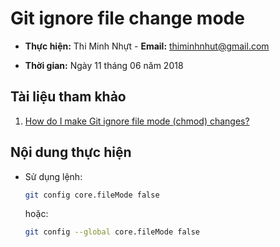 # Git ignore file change mode

- **Thực hiện:** Thi Minh Nhựt - **Email:** thiminhnhut@gmail.com

- **Thời gian:** Ngày 11 tháng 06 năm 2018

## Tài liệu tham khảo

1. [How do I make Git ignore file mode (chmod) changes?](https://stackoverflow.com/questions/1580596/how-do-i-make-git-ignore-file-mode-chmod-changes)

## Nội dung thực hiện

- Sử dụng lệnh:

  ```bash
  git config core.fileMode false
  ```

  hoặc:

  ```bash
  git config --global core.fileMode false
  ```
